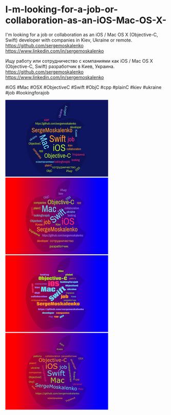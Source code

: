# I-m-looking-for-a-job-or-collaboration-as-an-iOS-Mac-OS-X-

I'm looking for a job or collaboration as an iOS / Mac OS X (Objective-C, Swift) developer with companies in Kiev, Ukraine or remote. 
https://github.com/sergemoskalenko 
https://www.linkedin.com/in/sergemoskalenko

Ищу работу или сотрудничество с компаниями как iOS / Mac OS X (Objective-C, Swift) разработчик в Киев, Украина. 
https://github.com/sergemoskalenko 
https://www.linkedin.com/in/sergemoskalenko

#iOS #Mac #OSX #ObjectiveC #Swift #ObjC #cpp #plainC #kiev #ukraine #job #lookingforajob

<img src=https://github.com/sergemoskalenko/I-m-looking-for-a-job-or-collaboration-as-an-iOS-Mac-OS-X-/blob/master/image1-768747.jpg>

<img src=https://github.com/sergemoskalenko/I-m-looking-for-a-job-or-collaboration-as-an-iOS-Mac-OS-X-/blob/master/image2-771116.jpg>

<img src=https://github.com/sergemoskalenko/I-m-looking-for-a-job-or-collaboration-as-an-iOS-Mac-OS-X-/blob/master/image3-773720.jpg>

<img src=https://github.com/sergemoskalenko/I-m-looking-for-a-job-or-collaboration-as-an-iOS-Mac-OS-X-/blob/master/image4-775416.jpg>
